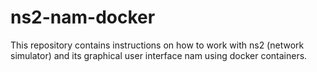 # ns2-nam-docker
This repository contains instructions on how to work with ns2 (network simulator) and its graphical user interface nam using docker containers.
